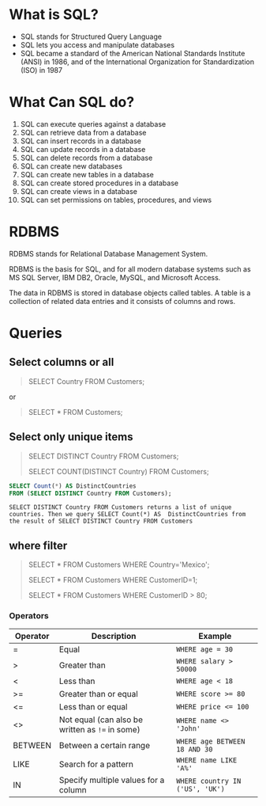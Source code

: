 # What is SQL?

- SQL stands for Structured Query Language
- SQL lets you access and manipulate databases
- SQL became a standard of the American National Standards Institute (ANSI) in 1986, and of the International
  Organization for Standardization (ISO) in 1987

# What Can SQL do?

1. SQL can execute queries against a database
2. SQL can retrieve data from a database
3. SQL can insert records in a database
4. SQL can update records in a database
5. SQL can delete records from a database
6. SQL can create new databases
7. SQL can create new tables in a database
8. SQL can create stored procedures in a database
9. SQL can create views in a database
10. SQL can set permissions on tables, procedures, and views

# RDBMS

RDBMS stands for Relational Database Management System.

RDBMS is the basis for SQL, and for all modern database systems such as MS SQL Server, IBM DB2, Oracle, MySQL, and
Microsoft Access.

The data in RDBMS is stored in database objects called tables. A table is a collection of related data entries and it
consists of columns and rows.

# Queries

## Select columns or all

> SELECT Country FROM Customers;

or

> SELECT * FROM Customers;

## Select only unique items

> SELECT DISTINCT Country FROM Customers;
>
> SELECT COUNT(DISTINCT Country) FROM Customers;

```sql
SELECT Count(*) AS DistinctCountries
FROM (SELECT DISTINCT Country FROM Customers);
```

`SELECT DISTINCT Country FROM Customers returns a list of unique countries. Then we query SELECT Count(*) AS 
DistinctCountries from the result of SELECT DISTINCT Country FROM Customers`

## where filter

> SELECT * FROM Customers WHERE Country='Mexico';
>
> SELECT * FROM Customers WHERE CustomerID=1;
>
> SELECT * FROM Customers WHERE CustomerID > 80;

### Operators

| Operator | Description                                     | Example                         |
|----------|-------------------------------------------------|---------------------------------|
| =        | Equal                                           | `WHERE age = 30`                |
| >        | Greater than                                    | `WHERE salary > 50000`          |
| <        | Less than                                       | `WHERE age < 18`                |
| >=       | Greater than or equal                           | `WHERE score >= 80`             |
| <=       | Less than or equal                              | `WHERE price <= 100`            |
| <>       | Not equal (can also be written as `!=` in some) | `WHERE name <> 'John'`          |
| BETWEEN  | Between a certain range                         | `WHERE age BETWEEN 18 AND 30`   |
| LIKE     | Search for a pattern                            | `WHERE name LIKE 'A%'`          |
| IN       | Specify multiple values for a column            | `WHERE country IN ('US', 'UK')` |
